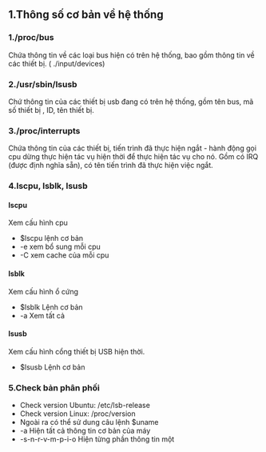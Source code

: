 ## 1.Thông số cơ bản về hệ thống
### 1./proc/bus
Chứa thông tin về các loại bus hiện có trên hệ thống, bao gồm thông tin về các thiết bị. ( ./input/devices)
### 2./usr/sbin/lsusb
Chứ thông tin của các thiết bị usb đang có trên hệ thống, gồm tên bus, mã số thiết bị , ID, tên thiết bị.
### 3./proc/interrupts
Chứa thông tin của các thiết bị, tiến trình đã thực hiện ngắt - hành động gọi cpu dừng thực hiện tác vụ hiện thời để thực hiện tác vụ cho nó. Gồm có IRQ (được định nghĩa sẵn), có tên tiến trình đã thực hiện việc ngắt.

### 4.lscpu, lsblk, lsusb
#### lscpu
Xem cấu hình cpu  
 - $lscpu	lệnh cơ bản
  - -e xem bổ sung mỗi cpu
  - -C xem cache của mỗi cpu
#### lsblk
Xem cấu hình ổ cứng
 - $lsblk	Lệnh cơ bản
  - -a	Xem tất cả
#### lsusb
Xem cấu hình cổng thiết bị USB hiện thời.
 - $lsusb	Lệnh cơ bản
### 5.Check bản phân phối
 - Check version Ubuntu: /etc/lsb-release
 - Check version Linux: /proc/version
 - Ngoài ra có thể sử dung câu lệnh $uname
  - -a	Hiện tất cả thông tin cơ bản của máy
  - -s-n-r-v-m-p-i-o	Hiện từng phần thông tin một
